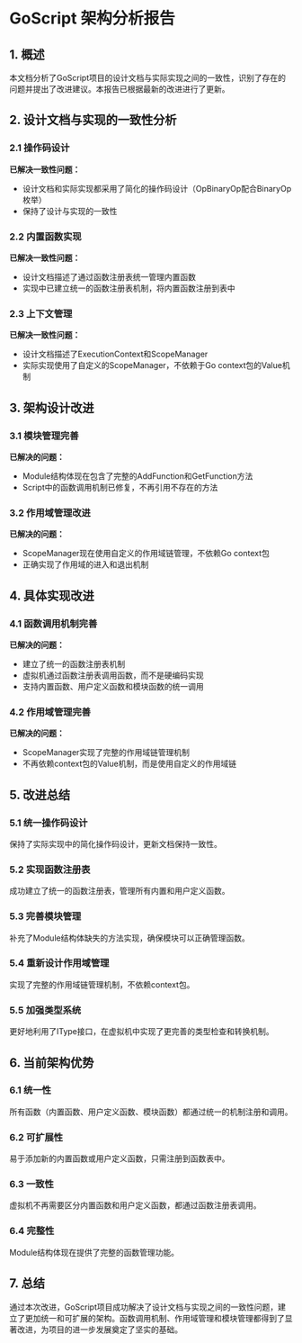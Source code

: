 # GoScript 架构分析报告

## 1. 概述

本文档分析了GoScript项目的设计文档与实际实现之间的一致性，识别了存在的问题并提出了改进建议。本报告已根据最新的改进进行了更新。

## 2. 设计文档与实现的一致性分析

### 2.1 操作码设计

**已解决一致性问题：**
- 设计文档和实际实现都采用了简化的操作码设计（OpBinaryOp配合BinaryOp枚举）
- 保持了设计与实现的一致性

### 2.2 内置函数实现

**已解决一致性问题：**
- 设计文档描述了通过函数注册表统一管理内置函数
- 实现中已建立统一的函数注册表机制，将内置函数注册到表中

### 2.3 上下文管理

**已解决一致性问题：**
- 设计文档描述了ExecutionContext和ScopeManager
- 实际实现使用了自定义的ScopeManager，不依赖于Go context包的Value机制

## 3. 架构设计改进

### 3.1 模块管理完善

**已解决的问题：**
- Module结构体现在包含了完整的AddFunction和GetFunction方法
- Script中的函数调用机制已修复，不再引用不存在的方法

### 3.2 作用域管理改进

**已解决的问题：**
- ScopeManager现在使用自定义的作用域链管理，不依赖Go context包
- 正确实现了作用域的进入和退出机制

## 4. 具体实现改进

### 4.1 函数调用机制完善

**已解决的问题：**
- 建立了统一的函数注册表机制
- 虚拟机通过函数注册表调用函数，而不是硬编码实现
- 支持内置函数、用户定义函数和模块函数的统一调用

### 4.2 作用域管理完善

**已解决的问题：**
- ScopeManager实现了完整的作用域链管理机制
- 不再依赖context包的Value机制，而是使用自定义的作用域链

## 5. 改进总结

### 5.1 统一操作码设计
保持了实际实现中的简化操作码设计，更新文档保持一致性。

### 5.2 实现函数注册表
成功建立了统一的函数注册表，管理所有内置和用户定义函数。

### 5.3 完善模块管理
补充了Module结构体缺失的方法实现，确保模块可以正确管理函数。

### 5.4 重新设计作用域管理
实现了完整的作用域链管理机制，不依赖context包。

### 5.5 加强类型系统
更好地利用了IType接口，在虚拟机中实现了更完善的类型检查和转换机制。

## 6. 当前架构优势

### 6.1 统一性
所有函数（内置函数、用户定义函数、模块函数）都通过统一的机制注册和调用。

### 6.2 可扩展性
易于添加新的内置函数或用户定义函数，只需注册到函数表中。

### 6.3 一致性
虚拟机不再需要区分内置函数和用户定义函数，都通过函数注册表调用。

### 6.4 完整性
Module结构体现在提供了完整的函数管理功能。

## 7. 总结

通过本次改进，GoScript项目成功解决了设计文档与实现之间的一致性问题，建立了更加统一和可扩展的架构。函数调用机制、作用域管理和模块管理都得到了显著改进，为项目的进一步发展奠定了坚实的基础。